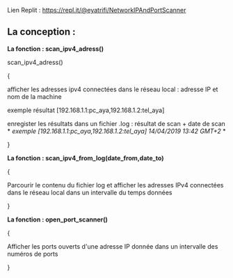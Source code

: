 Lien Replit : https://repl.it/@eyatrifi/NetworkIPAndPortScanner

## La conception : ## 


**La fonction : scan_ipv4_adress()** 

scan_ipv4_adress()

{

afficher les adresses ipv4 connectées dans le réseau local : adresse IP et nom de la machine

exemple résultat [192.168.1.1:pc_aya,192.168.1.2:tel_aya]

enregister les résultats dans un fichier .log : résultat de scan + date de scan * *exemple [192.168.1.1:pc_aya,192.168.1.2:tel_aya] 14/04/2019 13:42 GMT+2* *

}


**La fonction : scan_ipv4_from_log(date_from,date_to)** 

{

Parcourir le contenu du fichier log et afficher les adresses IPv4 connectées dans le réseau local dans un intervalle du temps données

}


**La fonction : open_port_scanner()** 

{

Afficher les ports ouverts d'une adresse IP donnée dans un intervalle des numéros de ports

}
